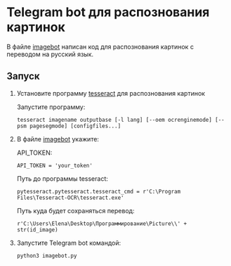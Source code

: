 # **Telegram bot для распознования картинок**

В файле [imagebot](https://github.com/ElenaBalbukova/Telegram_bots/blob/imagebot/imagebot.py) написан код для распознования картинок с переводом на русский язык.

## **Запуск**

1. Установите программу [tesseract](https://github.com/tesseract-ocr/tesseract/releases/tag/4.1.1) для распознования картинок 

    Запустите программу:
    ```
    tesseract imagename outputbase [-l lang] [--oem ocrenginemode] [--psm pagesegmode] [configfiles...]
    ```
2. В файле [imagebot](https://github.com/ElenaBalbukova/Telegram_bots/blob/imagebot/imagebot.py) укажите:

    API_TOKEN:
    ```
    API_TOKEN = 'your_token'
    ```
    Путь до программы tesseract:
    ```
    pytesseract.pytesseract.tesseract_cmd = r'C:\Program Files\Tesseract-OCR\tesseract.exe'
    ```
    Путь куда будет сохраняться перевод:
    ```
    r'C:\Users\Elena\Desktop\Программирование\Picture\\' + str(id_image)
    ```
3. Запустите Telegram bot командой:
   ```
   python3 imagebot.py
   ```